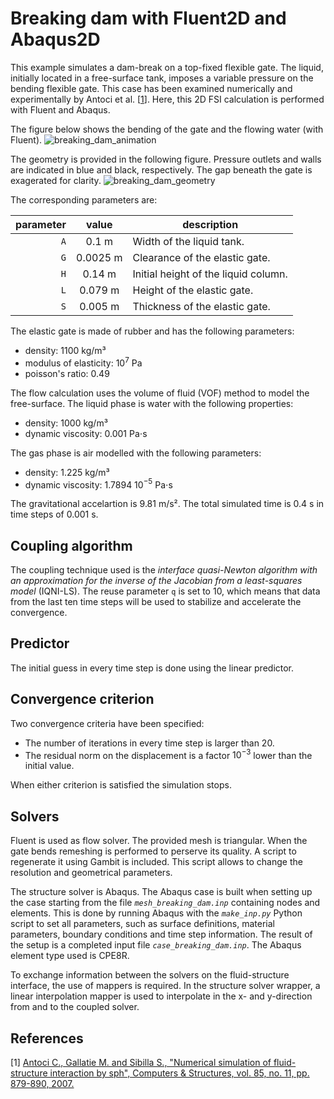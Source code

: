 # Breaking dam with Fluent2D and Abaqus2D

This example simulates a dam-break on a top-fixed flexible gate.
The liquid, initially located in a free-surface tank, imposes a variable pressure on the bending flexible gate.
This case has been examined numerically and experimentally by Antoci et al. [[1](#1)].
Here, this 2D FSI calculation is performed with Fluent and Abaqus.

The figure below shows the bending of the gate and the flowing water (with Fluent).
![breaking_dam_animation](images/breaking_dam_phase.gif "Animation of the bending of the breaking dam and the flowing liquid with Fluent")

The geometry is provided in the following figure. Pressure outlets and walls are indicated in blue and black, respectively.
The gap beneath the gate is exagerated for clarity.
![breaking_dam_geometry](images/breaking_dam_geometry.svg "Breaking dam geometry")
 
The corresponding parameters are:

parameter|value|description
---:|:---:|---
`A`|0.1 m|Width of the liquid tank.
`G`|0.0025 m|Clearance of the elastic gate.
`H`|0.14 m|Initial height of the liquid column.
`L`|0.079 m|Height of the elastic gate.
`S`|0.005 m|Thickness of the elastic gate.

The elastic gate is made of rubber and has the following parameters:

-   density: 1100 kg/m³
-   modulus of elasticity: 10$^7$ Pa
-   poisson's ratio: 0.49
    
The flow calculation uses the volume of fluid (VOF) method to model the free-surface.
The liquid phase is water with the following properties:

-   density: 1000 kg/m³
-   dynamic viscosity: 0.001 Pa$\cdot$s

The gas phase is air modelled with the following parameters:

-   density: 1.225 kg/m³
-   dynamic viscosity: 1.7894 10$^{-5}$ Pa$\cdot$s

The gravitational accelartion is 9.81 m/s².
The total simulated time is 0.4 s in time steps of 0.001 s.

## Coupling algorithm

The coupling technique used is the *interface quasi-Newton algorithm with an approximation for the inverse of the Jacobian from a least-squares model* (IQNI-LS).
The reuse parameter `q` is set to 10, which means that data from the last ten time steps will be used to stabilize and accelerate the convergence.

## Predictor

The initial guess in every time step is done using the linear predictor.

## Convergence criterion

Two convergence criteria have been specified:

-   The number of iterations in every time step is larger than 20.
-   The residual norm on the displacement is a factor $10^{-3}$ lower than the initial value.

When either criterion is satisfied the simulation stops.

## Solvers

Fluent is used as flow solver.
The provided mesh is triangular. When the gate bends remeshing is performed to perserve its quality.
A script to regenerate it using Gambit is included. This script allows to change the resolution and geometrical parameters.

The structure solver is Abaqus.
The Abaqus case is built when setting up the case starting from the file *`mesh_breaking_dam.inp`* containing nodes and elements.
This is done by running Abaqus with the *`make_inp.py`* Python script to set all parameters, such as surface definitions, material parameters, boundary conditions and time step information.
The result of the setup is a completed input file *`case_breaking_dam.inp`*.
The Abaqus element type used is CPE8R.

To exchange information between the solvers on the fluid-structure interface, the use of mappers is required.
In the structure solver wrapper, a linear interpolation mapper is used to interpolate in the x- and y-direction from and to the coupled solver.

## References
<a id="1">[1]</a>
[Antoci C., Gallatie M. and Sibilla S., "Numerical simulation of fluid-structure interaction by sph", Computers & Structures, vol. 85, no. 11, pp. 879-890, 2007.](https://doi.org/10.1007/3-540-34596-5_15)